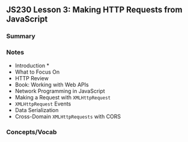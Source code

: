 ## JS230 Lesson 3: Making HTTP Requests from JavaScript

### Summary

### Notes

* Introduction
  * 
* What to Focus On
* HTTP Review
* Book: Working with Web APIs
* Network Programming in JavaScript
* Making a Request with `XMLHttpRequest`
* `XMLHttpRequest` Events
* Data Serialization
* Cross-Domain `XMLHttpRequests` with CORS

### Concepts/Vocab

